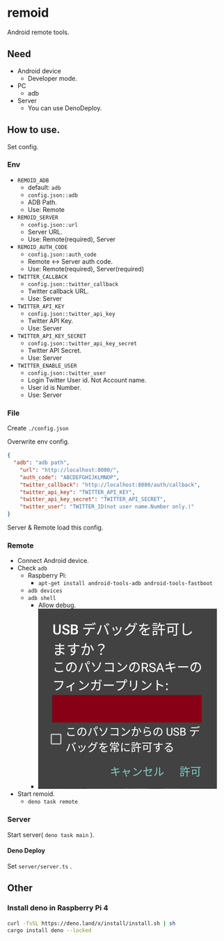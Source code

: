 # remoid

Android remote tools.

## Need

* Android device
  * Developer mode.
* PC
  * adb
* Server
  * You can use DenoDeploy.

## How to use.

Set config.

### Env

* `REMOID_ADB`
  * default: `adb`
  * `config.json::adb`
  * ADB Path.
  * Use: Remote
* `REMOID_SERVER`
  * `config.json::url`
  * Server URL.
  * Use: Remote(required), Server
* `REMOID_AUTH_CODE`
  * `config.json::auth_code`
  * Remote <-> Server auth code.
  * Use: Remote(required), Server(required)
* `TWITTER_CALLBACK`
  * `config.json::twitter_callback`
  * Twitter callback URL.
  * Use: Server
* `TWITTER_API_KEY`
  * `config.json::twitter_api_key`
  * Twitter API Key.
  * Use: Server
* `TWITTER_API_KEY_SECRET`
  * `config.json::twitter_api_key_secret`
  * Twitter API Secret.
  * Use: Server
* `TWITTER_ENABLE_USER`
  * `config.json::twitter_user`
  * Login Twitter User id. Not Account name.
  * User id is Number.
  * Use: Server

### File

Create `./config.json`

Overwrite env config.

```json
{
  "adb": "adb path",
	"url": "http://localhost:8080/",
	"auth_code": "ABCDEFGHIJKLMNOP",
	"twitter_callback": "http://localhost:8080/auth/callback",
	"twitter_api_key": "TWITTER_API_KEY",
	"twitter_api_key_secret": "TWITTER_API_SECRET",
	"twitter_user": "TWITTER_ID(not user name.Number only.)"
}
```

Server & Remote load this config.

### Remote

* Connect Android device.
* Check `adb`
  * Raspberry Pi:
    * `apt-get install android-tools-adb android-tools-fastboot`
  * `adb devices`
  * `adb shell`
    * Allow debug.
    * ![Allow debug](allow_debug.png)
* Start remoid.
  * `deno task remote`

### Server

Start server( `deno task main` ).

#### Deno Deploy

Set `server/server.ts` .

## Other

### Install deno in Raspberry Pi 4

```sh
curl -fsSL https://deno.land/x/install/install.sh | sh
cargo install deno --locked
```